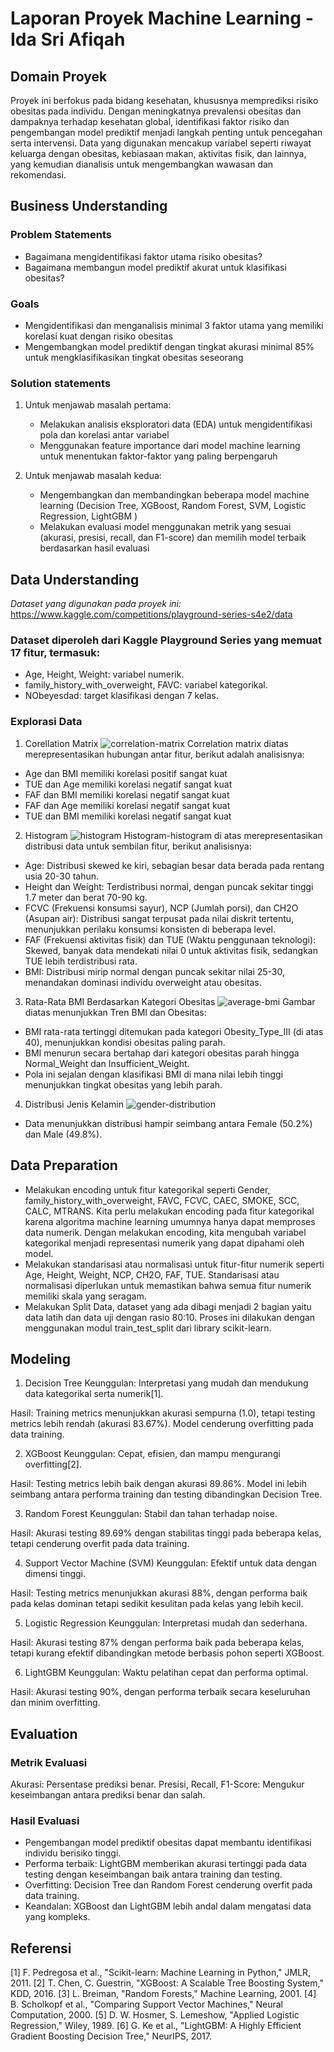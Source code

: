 # Laporan Proyek Machine Learning - Ida Sri Afiqah

## Domain Proyek

Proyek ini berfokus pada bidang kesehatan, khususnya memprediksi risiko obesitas pada individu. Dengan meningkatnya prevalensi obesitas dan dampaknya terhadap kesehatan global, identifikasi faktor risiko dan pengembangan model prediktif menjadi langkah penting untuk pencegahan serta intervensi. Data yang digunakan mencakup variabel seperti riwayat keluarga dengan obesitas, kebiasaan makan, aktivitas fisik, dan lainnya, yang kemudian dianalisis untuk mengembangkan wawasan dan rekomendasi.

## Business Understanding

### Problem Statements
- Bagaimana mengidentifikasi faktor utama risiko obesitas?
- Bagaimana membangun model prediktif akurat untuk klasifikasi obesitas?

### Goals
- Mengidentifikasi dan menganalisis minimal 3 faktor utama yang memiliki korelasi kuat dengan risiko obesitas
- Mengembangkan model prediktif dengan tingkat akurasi minimal 85% untuk mengklasifikasikan tingkat obesitas seseorang

### Solution statements
1. Untuk menjawab masalah pertama:
   * Melakukan analisis eksploratori data (EDA) untuk mengidentifikasi pola dan korelasi antar variabel
   * Menggunakan feature importance dari model machine learning untuk menentukan faktor-faktor yang paling berpengaruh

2. Untuk menjawab masalah kedua:
   * Mengembangkan dan membandingkan beberapa model machine learning (Decision Tree, XGBoost, Random Forest, SVM, Logistic Regression, LightGBM )
   * Melakukan evaluasi model menggunakan metrik yang sesuai (akurasi, presisi, recall, dan F1-score) dan memilih model terbaik berdasarkan hasil evaluasi


## Data Understanding
*Dataset yang digunakan pada proyek ini:*  
https://www.kaggle.com/competitions/playground-series-s4e2/data

### Dataset diperoleh dari Kaggle Playground Series yang memuat 17 fitur, termasuk:
- Age, Height, Weight: variabel numerik.
- family_history_with_overweight, FAVC: variabel kategorikal.
- NObeyesdad: target klasifikasi dengan 7 kelas.

### Explorasi Data

1. Corellation Matrix
![correlation-matrix](https://github.com/user-attachments/assets/1b4e98d6-04a7-46e6-9480-ea8f66083ec0)
Correlation matrix diatas merepresentasikan hubungan antar fitur, berikut adalah analisisnya:
- Age dan BMI memiliki korelasi positif sangat kuat
- TUE dan Age memiliki korelasi negatif sangat kuat
- FAF dan BMI memiliki korelasi negatif sangat kuat
- FAF dan Age memiliki korelasi negatif sangat kuat
- TUE dan BMI memiliki korelasi negatif sangat kuat

2. Histogram
![histogram](https://github.com/user-attachments/assets/3a9febf8-bd68-4827-acb7-a88986e0b509)
Histogram-histogram di atas merepresentasikan distribusi data untuk sembilan fitur, berikut analisisnya:
- Age: Distribusi skewed ke kiri, sebagian besar data berada pada rentang usia 20-30 tahun.
- Height dan Weight: Terdistribusi normal, dengan puncak sekitar tinggi 1.7 meter dan berat 70-90 kg.
- FCVC (Frekuensi konsumsi sayur), NCP (Jumlah porsi), dan CH2O (Asupan air): Distribusi sangat terpusat pada nilai diskrit tertentu, menunjukkan perilaku konsumsi konsisten di beberapa level.
- FAF (Frekuensi aktivitas fisik) dan TUE (Waktu penggunaan teknologi): Skewed, banyak data mendekati nilai 0 untuk aktivitas fisik, sedangkan TUE lebih terdistribusi rata.
- BMI: Distribusi mirip normal dengan puncak sekitar nilai 25-30, menandakan dominasi individu overweight atau obesitas.

3. Rata-Rata BMI Berdasarkan Kategori Obesitas
![average-bmi](https://github.com/user-attachments/assets/70375048-e934-44da-83e9-3d2fb4473ac5)
Gambar diatas menunjukkan Tren BMI dan Obesitas:
- BMI rata-rata tertinggi ditemukan pada kategori Obesity_Type_III (di atas 40), menunjukkan kondisi obesitas paling parah.
- BMI menurun secara bertahap dari kategori obesitas parah hingga Normal_Weight dan Insufficient_Weight.
- Pola ini sejalan dengan klasifikasi BMI di mana nilai lebih tinggi menunjukkan tingkat obesitas yang lebih parah.

4. Distribusi Jenis Kelamin
![gender-distribution](https://github.com/user-attachments/assets/016506d6-9a5f-40f4-b425-f4b75ba5e7a0)
- Data menunjukkan distribusi hampir seimbang antara Female (50.2%) dan Male (49.8%).

## Data Preparation
- Melakukan encoding untuk fitur kategorikal seperti Gender, family_history_with_overweight, FAVC, FCVC, CAEC, SMOKE, SCC, CALC, MTRANS. Kita perlu melakukan encoding pada fitur kategorikal karena algoritma machine learning umumnya hanya dapat memproses data numerik. Dengan melakukan encoding, kita mengubah variabel kategorikal menjadi representasi numerik yang dapat dipahami oleh model.
- Melakukan standarisasi atau normalisasi untuk fitur-fitur numerik seperti Age, Height, Weight, NCP, CH2O, FAF, TUE. Standarisasi atau normalisasi diperlukan untuk memastikan bahwa semua fitur numerik memiliki skala yang seragam.
- Melakukan Split Data, dataset yang ada dibagi menjadi 2 bagian yaitu data latih dan data uji dengan rasio 80:10. Proses ini dilakukan dengan menggunakan modul train_test_split dari library scikit-learn.

## Modeling

1. Decision Tree
Keunggulan: Interpretasi yang mudah dan mendukung data kategorikal serta numerik[1].

Hasil: Training metrics menunjukkan akurasi sempurna (1.0), tetapi testing metrics lebih rendah (akurasi 83.67%). Model cenderung overfitting pada data training.

2. XGBoost
Keunggulan: Cepat, efisien, dan mampu mengurangi overfitting[2].

Hasil: Testing metrics lebih baik dengan akurasi 89.86%. Model ini lebih seimbang antara performa training dan testing dibandingkan Decision Tree.

3. Random Forest
Keunggulan: Stabil dan tahan terhadap noise.

Hasil: Akurasi testing 89.69% dengan stabilitas tinggi pada beberapa kelas, tetapi cenderung overfit pada data training.

4. Support Vector Machine (SVM)
Keunggulan: Efektif untuk data dengan dimensi tinggi.

Hasil: Testing metrics menunjukkan akurasi 88%, dengan performa baik pada kelas dominan tetapi sedikit kesulitan pada kelas yang lebih kecil.

5. Logistic Regression
Keunggulan: Interpretasi mudah dan sederhana.

Hasil: Akurasi testing 87% dengan performa baik pada beberapa kelas, tetapi kurang efektif dibandingkan metode berbasis pohon seperti XGBoost.

6. LightGBM
Keunggulan: Waktu pelatihan cepat dan performa optimal.

Hasil: Akurasi testing 90%, dengan performa terbaik secara keseluruhan dan minim overfitting.


## Evaluation

### Metrik Evaluasi
Akurasi: Persentase prediksi benar.
Presisi, Recall, F1-Score: Mengukur keseimbangan antara prediksi benar dan salah.

### Hasil Evaluasi

- Pengembangan model prediktif obesitas dapat membantu identifikasi individu berisiko tinggi. 
- Performa terbaik: LightGBM memberikan akurasi tertinggi pada data testing dengan keseimbangan baik antara training dan testing.
- Overfitting: Decision Tree dan Random Forest cenderung overfit pada data training.
- Keandalan: XGBoost dan LightGBM lebih andal dalam mengatasi data yang kompleks.

## Referensi

[1] F. Pedregosa et al., "Scikit-learn: Machine Learning in Python," JMLR, 2011.
[2] T. Chen, C. Guestrin, "XGBoost: A Scalable Tree Boosting System," KDD, 2016.
[3] L. Breiman, "Random Forests," Machine Learning, 2001.
[4] B. Scholkopf et al., "Comparing Support Vector Machines," Neural Computation, 2000.
[5] D. W. Hosmer, S. Lemeshow, "Applied Logistic Regression," Wiley, 1989.
[6] G. Ke et al., "LightGBM: A Highly Efficient Gradient Boosting Decision Tree," NeurIPS, 2017.




